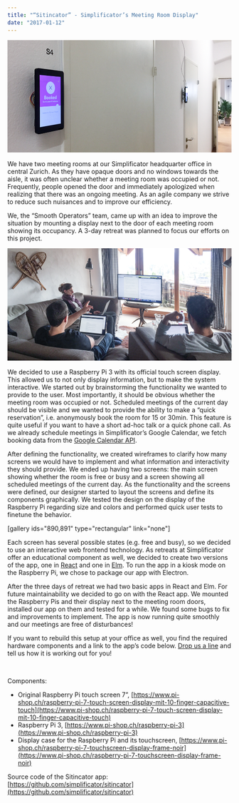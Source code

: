 ```yaml
---
title: "“Sitincator” - Simplificator’s Meeting Room Display"
date: "2017-01-12"
---
```


![image03](images/image03.png)

We have two meeting rooms at our Simplificator headquarter office in central Zurich. As they have opaque doors and no windows towards the aisle, it was often unclear whether a meeting room was occupied or not. Frequently, people opened the door and immediately apologized when realizing that there was an ongoing meeting. As an agile company we strive to reduce such nuisances and to improve our efficiency.

We, the “Smooth Operators” team, came up with an idea to improve the situation by mounting a display next to the door of each meeting room showing its occupancy. A 3-day retreat was planned to focus our efforts on this project.

![image02](images/image02.png)

We decided to use a Raspberry Pi 3 with its official touch screen display. This allowed us to not only display information, but to make the system interactive. We started out by brainstorming the functionality we wanted to provide to the user. Most importantly, it should be obvious whether the meeting room was occupied or not. Scheduled meetings of the current day should be visible and we wanted to provide the ability to make a “quick reservation”, i.e. anonymously book the room for 15 or 30min. This feature is quite useful if you want to have a short ad-hoc talk or a quick phone call. As we already schedule meetings in Simplificator’s Google Calendar, we fetch booking data from the [Google Calendar API](https://developers.google.com/google-apps/calendar/).

After defining the functionality, we created wireframes to clarify how many screens we would have to implement and what information and interactivity they should provide. We ended up having two screens: the main screen showing whether the room is free or busy and a screen showing all scheduled meetings of the current day. As the functionality and the screens were defined, our designer started to layout the screens and define its components graphically. We tested the design on the display of the Raspberry Pi regarding size and colors and performed quick user tests to finetune the behavior.

\[gallery ids="890,891" type="rectangular" link="none"\]

Each screen has several possible states (e.g. free and busy), so we decided to use an interactive web frontend technology. As retreats at Simplificator offer an educational component as well, we decided to create two versions of the app, one in [React](https://facebook.github.io/react/) and one in [Elm](http://elm-lang.org/). To run the app in a kiosk mode on the Raspberry Pi, we chose to package our app with Electron.

After the three days of retreat we had two basic apps in React and Elm. For future maintainability we decided to go on with the React app. We mounted the Raspberry Pis and their display next to the meeting room doors, installed our app on them and tested for a while. We found some bugs to fix and improvements to implement. The app is now running quite smoothly and our meetings are free of disturbances!

If you want to rebuild this setup at your office as well, you find the required hardware components and a link to the app’s code below. [Drop us a line](mailto:info@simplificator.com) and tell us how it is working out for you!

 

Components:

- Original Raspberry Pi touch screen 7”, [https://www.pi-shop.ch/raspberry-pi-7-touch-screen-display-mit-10-finger-capacitive-touch](https://www.pi-shop.ch/raspberry-pi-7-touch-screen-display-mit-10-finger-capacitive-touch)
- Raspberry Pi 3, [https://www.pi-shop.ch/raspberry-pi-3](https://www.pi-shop.ch/raspberry-pi-3)
- Display case for the Raspberry Pi and its touchscreen, [https://www.pi-shop.ch/raspberry-pi-7-touchscreen-display-frame-noir](https://www.pi-shop.ch/raspberry-pi-7-touchscreen-display-frame-noir)

Source code of the Sitincator app: [https://github.com/simplificator/sitincator](https://github.com/simplificator/sitincator)
